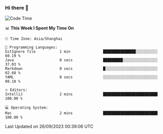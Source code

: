 ### Hi there 👋


<!--START_SECTION:waka-->
![Code Time](http://img.shields.io/badge/Code%20Time-1%2C182%20hrs%2051%20mins-blue)

📊 **This Week I Spent My Time On** 

```text
🕑︎ Time Zone: Asia/Shanghai

💬 Programming Languages: 
GitIgnore file           1 min               ███████████████░░░░░░░░░░   60.19 % 
Java                     0 secs              █████████░░░░░░░░░░░░░░░░   37.03 % 
Markdown                 0 secs              █░░░░░░░░░░░░░░░░░░░░░░░░   02.68 % 
YAML                     0 secs              ░░░░░░░░░░░░░░░░░░░░░░░░░   00.10 % 

🔥 Editors: 
IntelliJ                 2 mins              █████████████████████████   100.00 % 

💻 Operating System: 
Mac                      2 mins              █████████████████████████   100.00 % 
```


 Last Updated on 26/09/2023 00:39:06 UTC
<!--END_SECTION:waka-->

<!--
**SillyPasty/SillyPasty** is a ✨ _special_ ✨ repository because its `README.md` (this file) appears on your GitHub profile.

Here are some ideas to get you started:

- 🔭 I’m currently working on ...
- 🌱 I’m currently learning ...
- 👯 I’m looking to collaborate on ...
- 🤔 I’m looking for help with ...
- 💬 Ask me about ...
- 📫 How to reach me: ...
- 😄 Pronouns: ...
- ⚡ Fun fact: ...
-->


